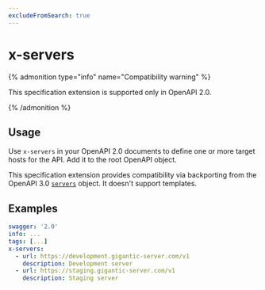 ```yaml
---
excludeFromSearch: true
---
```


# x-servers

{% admonition type="info" name="Compatibility warning" %}

This specification extension is supported only in OpenAPI 2.0.

{% /admonition %}

## Usage

Use `x-servers` in your OpenAPI 2.0 documents to define one or more target hosts for the API. Add it to the root OpenAPI object.

This specification extension provides compatibility via backporting from the OpenAPI 3.0 [`servers`](https://github.com/OAI/OpenAPI-Specification/blob/main/versions/3.0.0.md#serverObject) object. It doesn't support templates.

## Examples

```yaml
swagger: '2.0'
info: ...
tags: [...]
x-servers:
  - url: https://development.gigantic-server.com/v1
    description: Development server
  - url: https://staging.gigantic-server.com/v1
    description: Staging server
```
